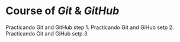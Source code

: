 # Course of _Git_ & _GitHub_
Practicando Git and GitHub step 1.
Practicando Git and GiHub setp 2.
Practicando Git and GiHub setp 3.
